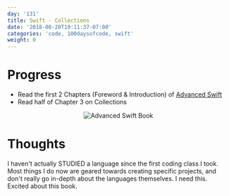 ```yaml
---
day: '131'
title: Swift - Collections
date: '2018-08-20T19:11:37-07:00'
categories: 'code, 100daysofcode, swift'
weight: 0
---
```

# Progress
* Read the first 2 Chapters (Foreword & Introduction) of [Advanced Swift](https://www.objc.io/books/advanced-swift/)
* Read half of Chapter 3 on Collections

<center>

![Advanced Swift Book](/img/screen-shot-2018-08-20-at-7.18.30-pm.png)
</center>

# Thoughts

I haven't actually STUDIED a language since the first coding class I took. Most things I do now are geared towards creating specific projects, and don't really go in-depth about the languages themselves. I need this. Excited about this book.
